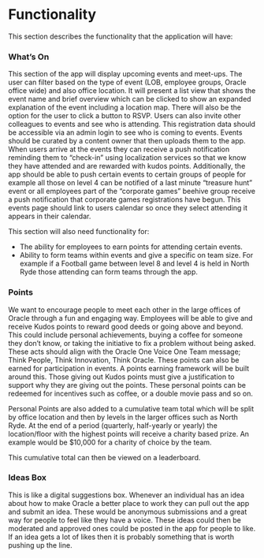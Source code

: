 # Functionality

This section describes the functionality that the application will have:

### What’s On

This section of the app will display upcoming events and meet-ups. The user can filter based on the type of event (LOB, employee groups, Oracle office wide) and also office location. It will present a list view that shows the event name and brief overview which can be clicked to show an expanded explanation of the event including a location map. There will also be the option for the user to click a button to RSVP. Users can also invite other colleagues to events and see who is attending. This registration data should be accessible via an admin login to see who is coming to events. Events should be curated by a content owner that then uploads them to the app. When users arrive at the events they can receive a push notification reminding them to “check-in” using localization services so that we know they have attended and are rewarded with kudos points. Additionally, the app should be able to push certain events to certain groups of people for example all those on level 4 can be notified of a last minute “treasure hunt” event or all employees part of the “corporate games” beehive group receive a push notification that corporate games registrations have begun. This events page should link to users calendar so once they select attending it appears in their calendar.

This section will also need functionality for:

- The ability for employees to earn points for attending certain events.
- Ability to form teams within events and give a specific on team size. For example if a Football game between level 8 and level 4 is held in North Ryde those attending can form teams through the app.

### Points

We want to encourage people to meet each other in the large offices of Oracle through a fun and engaging way. Employees will be able to give and receive Kudos points to reward good deeds or going above and beyond. This could include personal achievements, buying a coffee for someone they don’t know, or taking the initiative to fix a problem without being asked. These acts should align with the Oracle One Voice One Team message; Think People, Think Innovation, Think Oracle. These points can also be earned for participation in events. A points earning framework will be built around this. Those giving out Kudos points must give a justification to support why they are giving out the points. These personal points can be redeemed for incentives such as coffee, or a double movie pass and so on.

Personal Points are also added to a cumulative team total which will be split by office location and then by levels in the larger offices such as North Ryde. At the end of a period (quarterly, half-yearly or yearly) the location/floor with the highest points will receive a charity based prize. An example would be $10,000 for a charity of choice by the team.

This cumulative total can then be viewed on a leaderboard.

### Ideas Box

This is like a digital suggestions box. Whenever an individual has an idea about how to make Oracle a better place to work they can pull out the app and submit an idea. These would be anonymous submissions and a great way for people to feel like they have a voice. These ideas could then be moderated and approved ones could be posted in the app for people to like. If an idea gets a lot of likes then it is probably something that is worth pushing up the line.


